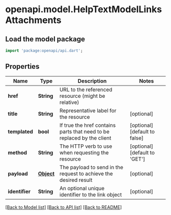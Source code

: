 # openapi.model.HelpTextModelLinksAttachments

## Load the model package
```dart
import 'package:openapi/api.dart';
```

## Properties
Name | Type | Description | Notes
------------ | ------------- | ------------- | -------------
**href** | **String** | URL to the referenced resource (might be relative) | 
**title** | **String** | Representative label for the resource | [optional] 
**templated** | **bool** | If true the href contains parts that need to be replaced by the client | [optional] [default to false]
**method** | **String** | The HTTP verb to use when requesting the resource | [optional] [default to 'GET']
**payload** | [**Object**](.md) | The payload to send in the request to achieve the desired result | [optional] 
**identifier** | **String** | An optional unique identifier to the link object | [optional] 

[[Back to Model list]](../README.md#documentation-for-models) [[Back to API list]](../README.md#documentation-for-api-endpoints) [[Back to README]](../README.md)


